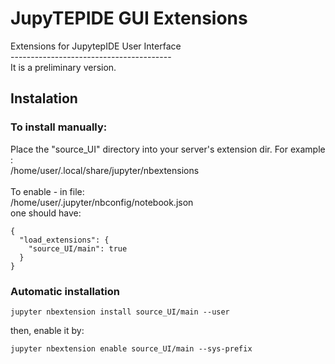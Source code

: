 # JupyTEPIDE GUI Extensions
Extensions for JupytepIDE User Interface<br>
----------------------------------------<br>
It is a preliminary version.<br>
## Instalation
### To install manually: <br>
Place the "source_UI" directory into your server's extension dir. For example <local user>:<br>
/home/user/.local/share/jupyter/nbextensions<br>
<br>
To enable - in file: <br>
/home/user/.jupyter/nbconfig/notebook.json <br>
one should have:<br>
```
{
  "load_extensions": {
    "source_UI/main": true
  }
}
```

### Automatic installation<br>
```
jupyter nbextension install source_UI/main --user
```
then, enable it by:<br>
```
jupyter nbextension enable source_UI/main --sys-prefix